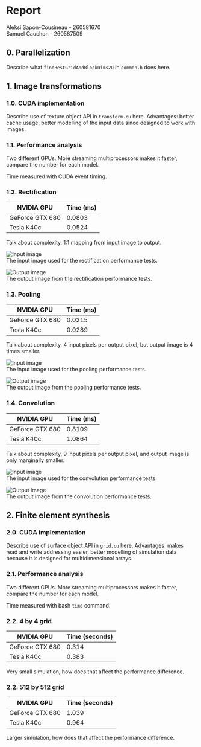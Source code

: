 # Report

Aleksi Sapon-Cousineau - 260581670  
Samuel Cauchon - 260587509

## 0. Parallelization

Describe what `findBestGridAndBlockDims2D` in `common.h` does here.

## 1. Image transformations

### 1.0. CUDA implementation

Describe use of texture object API in `transform.cu` here. Advantages: better cache usage, better modelling of the input data since designed to work with images.

### 1.1. Performance analysis

Two different GPUs. More streaming multiprocessors makes it faster, compare the number for each model.

Time measured with CUDA event timing.

### 1.2. Rectification

|NVIDIA GPU     |Time (ms)|
|---------------|---------|
|GeForce GTX 680|0.0803   |
|Tesla K40c     |0.0524   |

Talk about complexity, 1:1 mapping from input image to output.

![Input image](Rooster.png)  
The input image used for the rectification performance tests.

![Output image](RoosterRectified.png)  
The output image from the rectification performance tests.

### 1.3. Pooling

|NVIDIA GPU     |Time (ms)|
|---------------|---------|
|GeForce GTX 680|0.0215   |
|Tesla K40c     |0.0289   |

Talk about complexity, 4 input pixels per output pixel, but output image is 4 times smaller.

![Input image](Jaguar.png)  
The input image used for the pooling performance tests.

![Output image](JaguarPooled.png)  
The output image from the pooling performance tests.

### 1.4. Convolution

|NVIDIA GPU     |Time (ms)|
|---------------|---------|
|GeForce GTX 680|0.8109   |
|Tesla K40c     |1.0864   |

Talk about complexity, 9 input pixels per output pixel, and output image is only marginally smaller.

![Input image](JustDoIt.png)  
The input image used for the convolution performance tests.

![Output image](JustDoItConvolved.png)  
The output image from the convolution performance tests.

## 2. Finite element synthesis

### 2.0. CUDA implementation

Describe use of surface object API in `grid.cu` here. Advantages: makes read and write addressing easier, better modelling of simulation data because it is designed for multidimensional arrays.

### 2.1. Performance analysis

Two different GPUs. More streaming multiprocessors makes it faster, compare the number for each model.

Time measured with bash `time` command.

### 2.2. 4 by 4 grid

|NVIDIA GPU     |Time (seconds)|
|---------------|--------------|
|GeForce GTX 680|0.314         |
|Tesla K40c     |0.383         |

Very small simulation, how does that affect the performance difference.

### 2.2. 512 by 512 grid

|NVIDIA GPU     |Time (seconds)|
|---------------|--------------|
|GeForce GTX 680|1.039         |
|Tesla K40c     |0.964         |

Larger simulation, how does that affect the performance difference.
